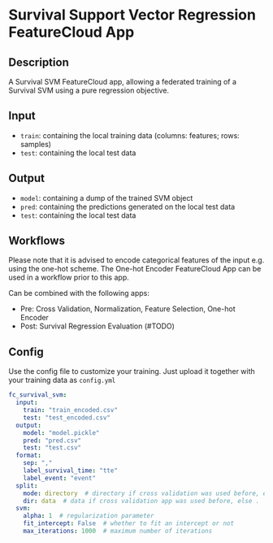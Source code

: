 # Survival Support Vector Regression FeatureCloud App

## Description
A Survival SVM FeatureCloud app, allowing a federated training of a Survival SVM using a pure regression objective.

## Input
- `train`: containing the local training data (columns: features; rows: samples)
- `test`: containing the local test data

## Output
- `model`: containing a dump of the trained SVM object
- `pred`: containing the predictions generated on the local test data
- `test`: containing the local test data

## Workflows
Please note that it is advised to encode categorical features of the input e.g. using the one-hot scheme.
The One-hot Encoder FeatureCloud App can be used in a workflow prior to this app.

Can be combined with the following apps:
- Pre: Cross Validation, Normalization, Feature Selection, One-hot Encoder
- Post: Survival Regression Evaluation (#TODO)

## Config
Use the config file to customize your training. Just upload it together with your training data as `config.yml`
```yml
fc_survival_svm:
  input:
    train: "train_encoded.csv"
    test: "test_encoded.csv"
  output:
    model: "model.pickle"
    pred: "pred.csv"
    test: "test.csv"
  format:
    sep: ","
    label_survival_time: "tte"
    label_event: "event"
  split:
    mode: directory  # directory if cross validation was used before, else file
    dir: data  # data if cross validation app was used before, else .
  svm:
    alpha: 1  # regularization parameter
    fit_intercept: False  # whether to fit an intercept or not
    max_iterations: 1000  # maximum number of iterations
```
